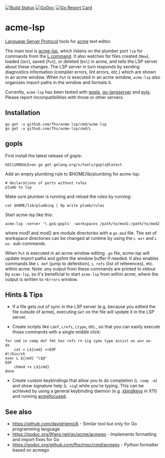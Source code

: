 [![Build Status](https://travis-ci.com/fhs/acme-lsp.svg?branch=master)](https://travis-ci.com/fhs/acme-lsp)
[![GoDoc](https://godoc.org/github.com/fhs/acme-lsp/cmd/acme-lsp?status.svg)](https://godoc.org/github.com/fhs/acme-lsp/cmd/acme-lsp)
[![Go Report Card](https://goreportcard.com/badge/github.com/fhs/acme-lsp)](https://goreportcard.com/report/github.com/fhs/acme-lsp)

# acme-lsp

[Language Server Protocol](https://langserver.org/) tools for [acme](https://en.wikipedia.org/wiki/Acme_(text_editor)) text editor.

The main tool is
[acme-lsp](https://godoc.org/github.com/fhs/acme-lsp/cmd/acme-lsp),
which listens on the plumber port `lsp` for commands from the [L
command](https://godoc.org/github.com/fhs/acme-lsp/cmd/L).
It also watches for files created (`New`), loaded (`Get`), saved
(`Put`), or deleted (`Del`) in acme, and tells the LSP server about
these changes. The LSP server in turn responds by sending diagnostics
information (compiler errors, lint errors, etc.) which are shown in an
acme window.  When `Put` is executed in an acme window, `acme-lsp`
also organizes import paths in the window and formats it.

Currently, `acme-lsp` has been tested with
[gopls](https://godoc.org/golang.org/x/tools/cmd/gopls),
[go-langserver](https://github.com/sourcegraph/go-langserver) and
[pyls](https://github.com/palantir/python-language-server). Please report
incompatibilities with those or other servers.

## Installation

	go get -u github.com/fhs/acme-lsp/cmd/acme-lsp
	go get -u github.com/fhs/acme-lsp/cmd/L

## gopls

First install the latest release of gopls:

	GO111MODULE=on go get golang.org/x/tools/gopls@latest

Add an empty plumbing rule to $HOME/lib/plumbing for acme-lsp:

	# declarations of ports without rules
	plumb to lsp

Make sure plumber is running and reload the rules by running:

	cat $HOME/lib/plumbing | 9p write plumb/rules

Start acme-lsp like this:

	acme-lsp -server '\.go$:gopls' -workspaces /path/to/mod1:/path/to/mod2

where mod1 and mod2 are module directories with a `go.mod` file.
The set of workspace directories can be changed at runtime
by using the `L ws+` and `L ws-` sub-commands.

When `Put` is executed in an acme window editing `.go` file, acme-lsp
will update import paths and gofmt the window buffer if needed.  It also
enables commands like `L def` (jump to defenition), `L refs` (list of
references), etc. within acme. Note: any output from these commands are
printed to stdout by `acme-lsp`, so it's beneficial to start `acme-lsp` from
within acme, where the output is written to `+Errors` window.

## Hints & Tips

* If a file gets out of sync in the LSP server (e.g. because you edited
the file outside of acme), executing `Get` on the file will update it
in the LSP server.

* Create scripts like `Ldef`, `Lrefs`, `Ltype`, etc., so that you can
easily execute those commands with a single middle click:
```
for cmd in comp def fmt hov refs rn sig syms type assist ws ws+ ws-
do
	cat > L${cmd} <<EOF
#!/bin/sh
exec L ${cmd} "\$@"
EOF
	chmod +x L${cmd}
done
```

* Create custom keybindings that allow you to do completion
(`L comp -e`) and show signature help (`L sig`) while you're
typing. This can be achieved by using a general keybinding daemon
(e.g. [xbindkeys](http://www.nongnu.org/xbindkeys/xbindkeys.html)
in X11) and running
[acmefocused](https://godoc.org/github.com/fhs/acme-lsp/cmd/acmefocused).

## See also

* https://github.com/davidrjenni/A - Similar tool but only for Go programming language
* https://godoc.org/9fans.net/go/acme/acmego - Implements formatting and import fixes for Go
* https://godoc.org/github.com/fhs/misc/cmd/acmepy - Python formatter based on acmego
